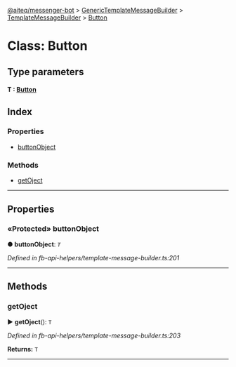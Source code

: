 [@aiteq/messenger-bot](../README.md) > [GenericTemplateMessageBuilder](../classes/generictemplatemessagebuilder.md) > [TemplateMessageBuilder](../modules/generictemplatemessagebuilder.templatemessagebuilder.md) > [Button](../classes/generictemplatemessagebuilder.templatemessagebuilder.button.md)



# Class: Button

## Type parameters
#### T :  [Button](../modules/send.md#button)
## Index

### Properties

* [buttonObject](generictemplatemessagebuilder.templatemessagebuilder.button.md#buttonobject)


### Methods

* [getOject](generictemplatemessagebuilder.templatemessagebuilder.button.md#getoject)



---
## Properties
<a id="buttonobject"></a>

### «Protected» buttonObject

**●  buttonObject**:  *`T`* 

*Defined in fb-api-helpers/template-message-builder.ts:201*





___


## Methods
<a id="getoject"></a>

###  getOject

► **getOject**(): `T`




*Defined in fb-api-helpers/template-message-builder.ts:203*





**Returns:** `T`





___


